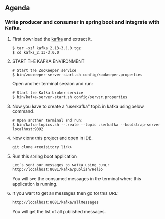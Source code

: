 ## Agenda
### Write producer and consumer in spring boot and integrate with Kafka.

1. First download the [kafka](https://www.apache.org/dyn/closer.cgi?path=/kafka/3.0.0/kafka_2.13-3.0.0.tgz) and extract it.
    ```
    $ tar -xzf kafka_2.13-3.0.0.tgz
    $ cd kafka_2.13-3.0.0
    ```
2. START THE KAFKA ENVIRONMENT
    ```
   # Start the ZooKeeper service
   $ bin/zookeeper-server-start.sh config/zookeeper.properties
   ```
   Open another terminal session and run:
    ```
    # Start the Kafka broker service
    $ bin/kafka-server-start.sh config/server.properties
    ```
3. Now you have to create a "userkafka" topic in kafka using below command.
    ```
    # Open another terminal and run:
    $ bin/kafka-topics.sh --create --topic userkafka --bootstrap-server localhost:9092
    ```
4. Now clone this project and open in IDE.
    ```
   git clone <reoisitory link>
   ```
5. Run this spring boot application 
    ```
    Let’s send our messages to Kafka using cURL:
    http://localhost:8081/kafka/publish/Hello
    ```
    You will see the consumed messages in the terminal where this application is running.
    
7. If you want to get all messages then go for this URL:
     ```
    http://localhost:8081/kafka/allMessages
    ```
    You will get the list of all published messages.
